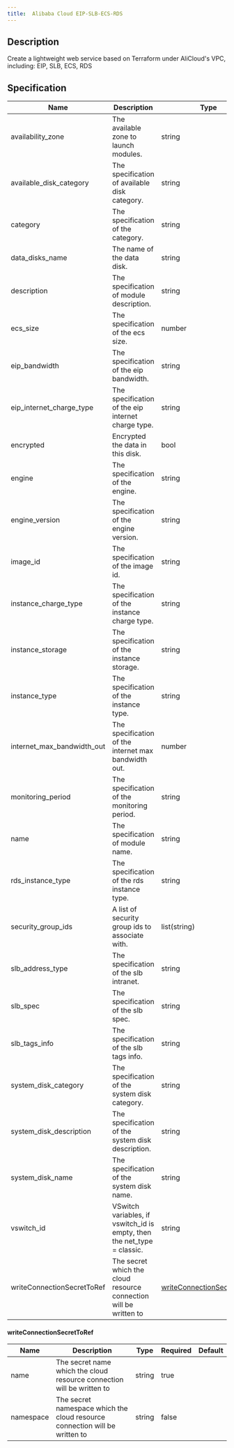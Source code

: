 ```yaml
---
title:  Alibaba Cloud EIP-SLB-ECS-RDS
---
```


## Description

Create a lightweight web service based on Terraform under AliCloud's VPC, including: EIP, SLB, ECS, RDS

## Specification


 Name | Description | Type | Required | Default 
 ------------ | ------------- | ------------- | ------------- | ------------- 
 availability_zone | The available zone to launch modules. | string | false |  
 available_disk_category | The specification of available disk category. | string | false |  
 category | The specification of the category. | string | false |  
 data_disks_name | The name of the data disk. | string | false |  
 description | The specification of module description. | string | false |  
 ecs_size | The specification of the ecs size. | number | false |  
 eip_bandwidth | The specification of the eip bandwidth. | string | false |  
 eip_internet_charge_type | The specification of the eip internet charge type. | string | false |  
 encrypted | Encrypted the data in this disk. | bool | false |  
 engine | The specification of the engine. | string | false |  
 engine_version | The specification of the engine version. | string | false |  
 image_id | The specification of the image id. | string | false |  
 instance_charge_type | The specification of the instance charge type. | string | false |  
 instance_storage | The specification of the instance storage. | string | false |  
 instance_type | The specification of the instance type. | string | false |  
 internet_max_bandwidth_out | The specification of the internet max bandwidth out. | number | false |  
 monitoring_period | The specification of the monitoring period. | string | false |  
 name | The specification of module name. | string | false |  
 rds_instance_type | The specification of the rds instance type. | string | false |  
 security_group_ids | A list of security group ids to associate with. | list(string) | false |  
 slb_address_type | The specification of the slb intranet. | string | false |  
 slb_spec | The specification of the slb spec. | string | false |  
 slb_tags_info | The specification of the slb tags info. | string | false |  
 system_disk_category | The specification of the system disk category. | string | false |  
 system_disk_description | The specification of the system disk description. | string | false |  
 system_disk_name | The specification of the system disk name. | string | false |  
 vswitch_id | VSwitch variables, if vswitch_id is empty, then the net_type = classic. | string | false |  
 writeConnectionSecretToRef | The secret which the cloud resource connection will be written to | [writeConnectionSecretToRef](#writeConnectionSecretToRef) | false |  


#### writeConnectionSecretToRef

 Name | Description | Type | Required | Default 
 ------------ | ------------- | ------------- | ------------- | ------------- 
 name | The secret name which the cloud resource connection will be written to | string | true |  
 namespace | The secret namespace which the cloud resource connection will be written to | string | false |  
